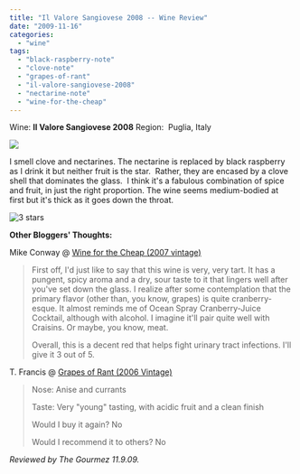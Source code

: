 ```yaml
---
title: "Il Valore Sangiovese 2008 -- Wine Review"
date: "2009-11-16"
categories:
  - "wine"
tags:
  - "black-raspberry-note"
  - "clove-note"
  - "grapes-of-rant"
  - "il-valore-sangiovese-2008"
  - "nectarine-note"
  - "wine-for-the-cheap"
---
```


Wine: **Il Valore Sangiovese 2008** Region:  Puglia, Italy

![](http://www.rebeccagomezfarrell.com/gourmez/photos/ilvalore004.jpg)

I smell clove and nectarines. The nectarine is replaced by black raspberry as I drink it but neither fruit is the star.  Rather, they are encased by a clove shell that dominates the glass.  I think it's a fabulous combination of spice and fruit, in just the right proportion. The wine seems medium-bodied at first but it's thick as it goes down the throat.




<div class="caption">

![3 stars](http://www.rebeccagomezfarrell.com/wp-content/uploads/2009/02/rating_avocado1.gif "rating_avocado1")</div>


**Other Bloggers' Thoughts:**

Mike Conway @ [Wine for the Cheap (2007 vintage)](http://www.wineforthecheap.com/2009/02/il-valore-marchese-de-petri-sangiovese.html)

> First off, I'd just like to say that this wine is very, very tart. It has a pungent, spicy aroma and a dry, sour taste to it that lingers well after you've set down the glass. I realize after some contemplation that the primary flavor (other than, you know, grapes) is quite cranberry-esque. It almost reminds me of Ocean Spray Cranberry-Juice Cocktail, although with alcohol. I imagine it'll pair quite well with Craisins. Or maybe, you know, meat.
>
> Overall, this is a decent red that helps fight urinary tract infections. I'll give it 3 out of 5.

T. Francis @ [Grapes of Rant (2006 Vintage)](http://cheapwinejournal.blogspot.com/2008/01/2006-il-valore-marchese-de-petre.html)

> Nose: Anise and currants
>
> Taste: Very "young" tasting, with acidic fruit and a clean finish
>
> Would I buy it again? No
>
> Would I recommend it to others? No

_Reviewed by The Gourmez 11.9.09._
